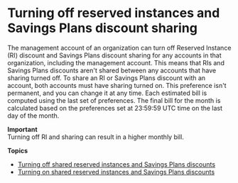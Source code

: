 # Turning off reserved instances and Savings Plans discount sharing<a name="ri-turn-off"></a>

The management account of an organization can turn off Reserved Instance \(RI\) discount and Savings Plans discount sharing for any accounts in that organization, including the management account\. This means that RIs and Savings Plans discounts aren't shared between any accounts that have sharing turned off\. To share an RI or Savings Plans discount with an account, both accounts must have sharing turned on\. This preference isn't permanent, and you can change it at any time\. Each estimated bill is computed using the last set of preferences\. The final bill for the month is calculated based on the preferences set at 23:59:59 UTC time on the last day of the month\.

**Important**  
Turning off RI and sharing can result in a higher monthly bill\.

**Topics**
+ [Turning off shared reserved instances and Savings Plans discounts](ri-turn-off-process.md)
+ [Turning on shared reserved instances and Savings Plans discounts](ri-turn-on-process.md)